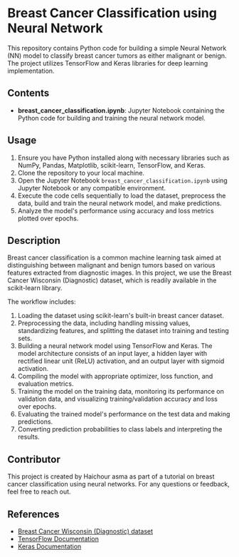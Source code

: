# Breast Cancer Classification using Neural Network

This repository contains Python code for building a simple Neural Network (NN) model to classify breast cancer tumors as either malignant or benign. The project utilizes TensorFlow and Keras libraries for deep learning implementation.

## Contents

- **breast_cancer_classification.ipynb**: Jupyter Notebook containing the Python code for building and training the neural network model.

## Usage

1. Ensure you have Python installed along with necessary libraries such as NumPy, Pandas, Matplotlib, scikit-learn, TensorFlow, and Keras.
2. Clone the repository to your local machine.
3. Open the Jupyter Notebook `breast_cancer_classification.ipynb` using Jupyter Notebook or any compatible environment.
4. Execute the code cells sequentially to load the dataset, preprocess the data, build and train the neural network model, and make predictions.
5. Analyze the model's performance using accuracy and loss metrics plotted over epochs.

## Description

Breast cancer classification is a common machine learning task aimed at distinguishing between malignant and benign tumors based on various features extracted from diagnostic images. In this project, we use the Breast Cancer Wisconsin (Diagnostic) dataset, which is readily available in the scikit-learn library.

The workflow includes:

1. Loading the dataset using scikit-learn's built-in breast cancer dataset.
2. Preprocessing the data, including handling missing values, standardizing features, and splitting the dataset into training and testing sets.
3. Building a neural network model using TensorFlow and Keras. The model architecture consists of an input layer, a hidden layer with rectified linear unit (ReLU) activation, and an output layer with sigmoid activation.
4. Compiling the model with appropriate optimizer, loss function, and evaluation metrics.
5. Training the model on the training data, monitoring its performance on validation data, and visualizing training/validation accuracy and loss over epochs.
6. Evaluating the trained model's performance on the test data and making predictions.
7. Converting prediction probabilities to class labels and interpreting the results.

## Contributor

This project is created by Haichour asma as part of a tutorial on breast cancer classification using neural networks. For any questions or feedback, feel free to reach out.

## References

- [Breast Cancer Wisconsin (Diagnostic) dataset](https://scikit-learn.org/stable/datasets/toy_dataset.html#breast-cancer-dataset)
- [TensorFlow Documentation](https://www.tensorflow.org/)
- [Keras Documentation](https://keras.io/)
